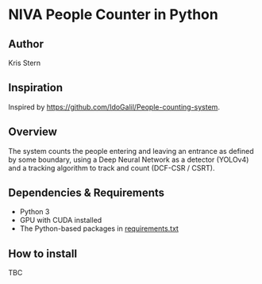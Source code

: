 # NIVA People Counter in Python

## Author
Kris Stern

## Inspiration
Inspired by https://github.com/IdoGalil/People-counting-system.

## Overview
The system counts the people entering and leaving an entrance as defined by some boundary, 
using a Deep Neural Network as a detector (YOLOv4) and a tracking algorithm to track and count (DCF-CSR / CSRT). 

## Dependencies & Requirements
* Python 3
* GPU with CUDA installed
* The Python-based packages in [requirements.txt](./requirements.txt)

## How to install
TBC
